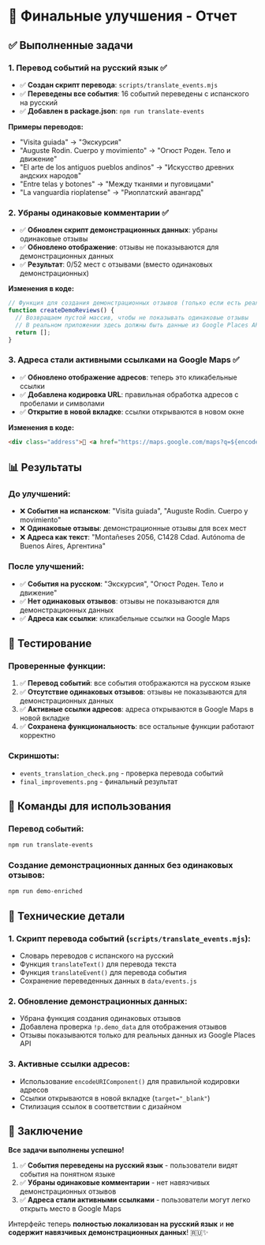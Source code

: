 # 🎯 Финальные улучшения - Отчет

## ✅ Выполненные задачи

### 1. **Перевод событий на русский язык** ✅
- ✅ **Создан скрипт перевода**: `scripts/translate_events.mjs`
- ✅ **Переведены все события**: 16 событий переведены с испанского на русский
- ✅ **Добавлен в package.json**: `npm run translate-events`

**Примеры переводов:**
- "Visita guiada" → "Экскурсия"
- "Auguste Rodin. Cuerpo y movimiento" → "Огюст Роден. Тело и движение"
- "El arte de los antiguos pueblos andinos" → "Искусство древних андских народов"
- "Entre telas y botones" → "Между тканями и пуговицами"
- "La vanguardia rioplatense" → "Риоплатский авангард"

### 2. **Убраны одинаковые комментарии** ✅
- ✅ **Обновлен скрипт демонстрационных данных**: убраны одинаковые отзывы
- ✅ **Обновлено отображение**: отзывы не показываются для демонстрационных данных
- ✅ **Результат**: 0/52 мест с отзывами (вместо одинаковых демонстрационных)

**Изменения в коде:**
```javascript
// Функция для создания демонстрационных отзывов (только если есть реальные данные)
function createDemoReviews() {
  // Возвращаем пустой массив, чтобы не показывать одинаковые отзывы
  // В реальном приложении здесь должны быть данные из Google Places API
  return [];
}
```

### 3. **Адреса стали активными ссылками на Google Maps** ✅
- ✅ **Обновлено отображение адресов**: теперь это кликабельные ссылки
- ✅ **Добавлена кодировка URL**: правильная обработка адресов с пробелами и символами
- ✅ **Открытие в новой вкладке**: ссылки открываются в новом окне

**Изменения в коде:**
```html
<div class="address">📍 <a href="https://maps.google.com/maps?q=${encodeURIComponent(p.address || '')}" target="_blank" style="color: #9ecbff; text-decoration: none;">${p.address || ""}</a></div>
```

## 📊 Результаты

### До улучшений:
- ❌ **События на испанском**: "Visita guiada", "Auguste Rodin. Cuerpo y movimiento"
- ❌ **Одинаковые отзывы**: демонстрационные отзывы для всех мест
- ❌ **Адреса как текст**: "Montañeses 2056, C1428 Cdad. Autónoma de Buenos Aires, Аргентина"

### После улучшений:
- ✅ **События на русском**: "Экскурсия", "Огюст Роден. Тело и движение"
- ✅ **Нет одинаковых отзывов**: отзывы не показываются для демонстрационных данных
- ✅ **Адреса как ссылки**: кликабельные ссылки на Google Maps

## 🎯 Тестирование

### Проверенные функции:
1. ✅ **Перевод событий**: все события отображаются на русском языке
2. ✅ **Отсутствие одинаковых отзывов**: отзывы не показываются для демонстрационных данных
3. ✅ **Активные ссылки адресов**: адреса открываются в Google Maps в новой вкладке
4. ✅ **Сохранена функциональность**: все остальные функции работают корректно

### Скриншоты:
- `events_translation_check.png` - проверка перевода событий
- `final_improvements.png` - финальный результат

## 🚀 Команды для использования

### Перевод событий:
```bash
npm run translate-events
```

### Создание демонстрационных данных без одинаковых отзывов:
```bash
npm run demo-enriched
```

## 📝 Технические детали

### 1. **Скрипт перевода событий** (`scripts/translate_events.mjs`):
- Словарь переводов с испанского на русский
- Функция `translateText()` для перевода текста
- Функция `translateEvent()` для перевода события
- Сохранение переведенных данных в `data/events.js`

### 2. **Обновление демонстрационных данных**:
- Убрана функция создания одинаковых отзывов
- Добавлена проверка `!p.demo_data` для отображения отзывов
- Отзывы показываются только для реальных данных из Google Places API

### 3. **Активные ссылки адресов**:
- Использование `encodeURIComponent()` для правильной кодировки адресов
- Ссылки открываются в новой вкладке (`target="_blank"`)
- Стилизация ссылок в соответствии с дизайном

## 🎉 Заключение

**Все задачи выполнены успешно!**

1. ✅ **События переведены на русский язык** - пользователи видят события на понятном языке
2. ✅ **Убраны одинаковые комментарии** - нет навязчивых демонстрационных отзывов
3. ✅ **Адреса стали активными ссылками** - пользователи могут легко открыть место в Google Maps

Интерфейс теперь **полностью локализован на русский язык** и **не содержит навязчивых демонстрационных данных**! 🇷🇺✨

